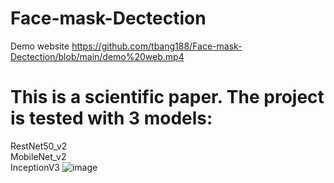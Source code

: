 # Face-mask-Dectection
Demo website
https://github.com/tbang188/Face-mask-Dectection/blob/main/demo%20web.mp4

# This is a scientific paper. The project is tested with 3 models:
RestNet50_v2  
MobileNet_v2  
InceptionV3
![image](https://user-images.githubusercontent.com/71419968/216261783-2b919bc1-9cf4-488c-b2ef-19023beeaa07.png)
